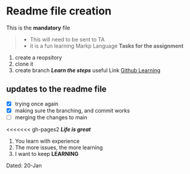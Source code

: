 # Readme file creation
This is the **mandatory** file
> - This will need to be sent to TA
> - it is a fun learning Markp Language
**Tasks for the assignment**
1. create a reopsitory
2. clone it
3. create branch
***Learn the steps***
useful Link [Github Learning](https://docs.github.com/en/get-started/quickstart/set-up-git)
## updates to the readme file
- [X] trying once again
- [x] making sure the branching, and commit works
- [ ] merging the changes to main

<<<<<<< gh-pages2
***Life is great***
1. You learn with experience
2. The more issues, the more learning
3. I want to keep **LEARNING**

Dated: 20-Jan
